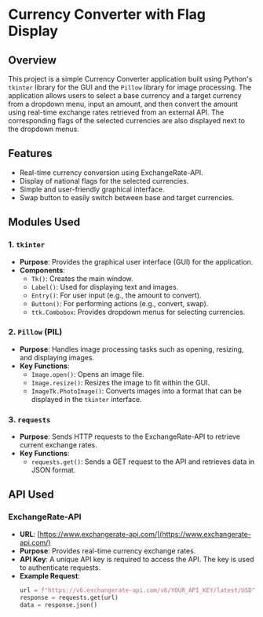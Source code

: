 # Currency Converter with Flag Display

## Overview

This project is a simple Currency Converter application built using Python's `tkinter` library for the GUI and the `Pillow` library for image processing. The application allows users to select a base currency and a target currency from a dropdown menu, input an amount, and then convert the amount using real-time exchange rates retrieved from an external API. The corresponding flags of the selected currencies are also displayed next to the dropdown menus.

## Features

- Real-time currency conversion using ExchangeRate-API.
- Display of national flags for the selected currencies.
- Simple and user-friendly graphical interface.
- Swap button to easily switch between base and target currencies.

## Modules Used

### 1. `tkinter`
- **Purpose**: Provides the graphical user interface (GUI) for the application.
- **Components**: 
  - `Tk()`: Creates the main window.
  - `Label()`: Used for displaying text and images.
  - `Entry()`: For user input (e.g., the amount to convert).
  - `Button()`: For performing actions (e.g., convert, swap).
  - `ttk.Combobox`: Provides dropdown menus for selecting currencies.

### 2. `Pillow` (PIL)
- **Purpose**: Handles image processing tasks such as opening, resizing, and displaying images.
- **Key Functions**:
  - `Image.open()`: Opens an image file.
  - `Image.resize()`: Resizes the image to fit within the GUI.
  - `ImageTk.PhotoImage()`: Converts images into a format that can be displayed in the `tkinter` interface.

### 3. `requests`
- **Purpose**: Sends HTTP requests to the ExchangeRate-API to retrieve current exchange rates.
- **Key Functions**:
  - `requests.get()`: Sends a GET request to the API and retrieves data in JSON format.

## API Used

### ExchangeRate-API
- **URL**: [https://www.exchangerate-api.com/](https://www.exchangerate-api.com/)
- **Purpose**: Provides real-time currency exchange rates.
- **API Key**: A unique API key is required to access the API. The key is used to authenticate requests.
- **Example Request**:
  ```python
  url = f"https://v6.exchangerate-api.com/v6/YOUR_API_KEY/latest/USD"
  response = requests.get(url)
  data = response.json()

